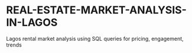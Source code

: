 # REAL-ESTATE-MARKET-ANALYSIS-IN-LAGOS
Lagos rental market analysis using SQL queries for pricing, engagement, trends
